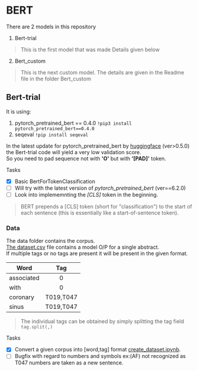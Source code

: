 # BERT
There are 2 models in this repository
1) Bert-trial 
> This is the first model that was made Details given below
2) Bert_custom
> This is the next custom model. The details are given in the Readme file in the folder Bert_custom

## Bert-trial
It is using: 
1) pytorch_pretrained_bert == 0.4.0 ```!pip3 install pytorch_pretrained_bert==0.4.0```
2) seqeval ```!pip install seqeval```

In the latest update for pytorch_pretrained_bert by [huggingface](https://huggingface.co/transformers/model_doc/bert.html) (ver>0.5.0) the Bert-trial code will yield a very low validation score.   
So you need to pad sequence not with **'O'** but with **'[PAD]'** token.

Tasks
- [x] Basic BertForTokenClassification
- [ ] Will try with the latest version of *pytorch_pretrained_bert* (ver==6.2.0)
- [ ] Look into implememnting the *[CLS]* token in the beginning.   

> BERT prepends a [CLS] token (short for "classification") to the start of each sentence (this is essentially like a start-of-sentence token). 

### Data
The data folder contains the corpus.    
[The dataset.csv](data/dataset.csv) file contains a model O/P for a single abstract.   
If multiple tags or no tags are present it will be present in the given format.

| Word            | Tag       |
| --------------- |:---------:|
| associated	    | 0         |
| with	          | 0         |  
| coronary	      | T019,T047 |  
| sinus	          | T019,T047 |

> The individual tags can be obtained by simply splitting the tag field ```tag.split(,)```     

Tasks
- [x] Convert a given corpus into [word,tag] format [create_dataset.ipynb](create_dataset.ipynb).
- [ ] Bugfix with regard to numbers and symbols ex:(AF) not recognized as T047 numbers are taken as a new sentence.

